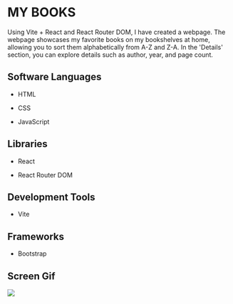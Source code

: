 <h1>MY BOOKS</h1>

Using Vite + React and React Router DOM, I have created a webpage. The webpage showcases my favorite books on my bookshelves at home, allowing you to sort them alphabetically from A-Z and Z-A. In the 'Details' section, you can explore details such as author, year, and page count.

<h2> Software Languages </h2>

- HTML

- CSS

- JavaScript

<h2> Libraries </h2>

- React

- React Router DOM

<h2> Development Tools </h2>

- Vite

<h2> Frameworks </h2>

- Bootstrap

<h2> Screen Gif </h2>

![](second.gif)
